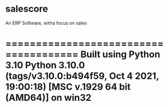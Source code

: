 # salescore
An ERP Software, witha focus on sales


======================================
Built using Python 3.10
Python 3.10.0 (tags/v3.10.0:b494f59, Oct  4 2021, 19:00:18) [MSC v.1929 64 bit (AMD64)] on win32
======================================


